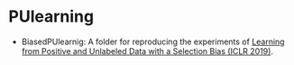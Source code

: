 # PUlearning

- BiasedPUlearnig: A folder for reproducing the experiments of [Learning from Positive and Unlabeled Data with a Selection Bias (ICLR 2019)](https://openreview.net/forum?id=rJzLciCqKm). 
